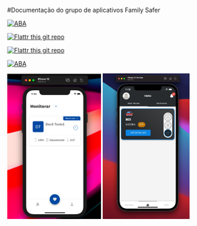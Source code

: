#Documentação do grupo de aplicativos Family Safer

<!-- [teste](https://github.com/Marcoslima016/senior_safer) -->

[![ABA](https://img.shields.io/badge/ver_documentação%20-%23323330.svg?&style=for-the-badge&logo=appveyor&logoColor=white&color=black)](https://github.com/VinniciusJesus/documentacaoSAFER/blob/main/rotina/escrever_rotina.md)


[![Flattr this git repo](https://img.shields.io/badge/-Documentação-black)](https://flattr.com/submit/auto?user_id=ChristianEngvall&url=https://github.com/crilleengvall/GitUndo&title=GitUndo&language=&tags=github&category=software)



[![Flattr this git repo](http://api.flattr.com/button/flattr-badge-large.png)](https://flattr.com/submit/auto?user_id=ChristianEngvall&url=https://github.com/crilleengvall/GitUndo&title=GitUndo&language=&tags=github&category=software)



[![ABA](https://img.shields.io/endpoint?url="www.google.com"&style=social&logo=appveyor)](https://github.com/VinniciusJesus/documentacaoSAFER/blob/main/rotina/escrever_rotina.md)






<!-- ![Print senior safer](assets/print_senior.jpeg) -->
<img src="assets/print_senior.png" alt="drawing" width="43%"/>
<img src="assets/print_driver.jpeg" alt="drawing" width="40%"/>


